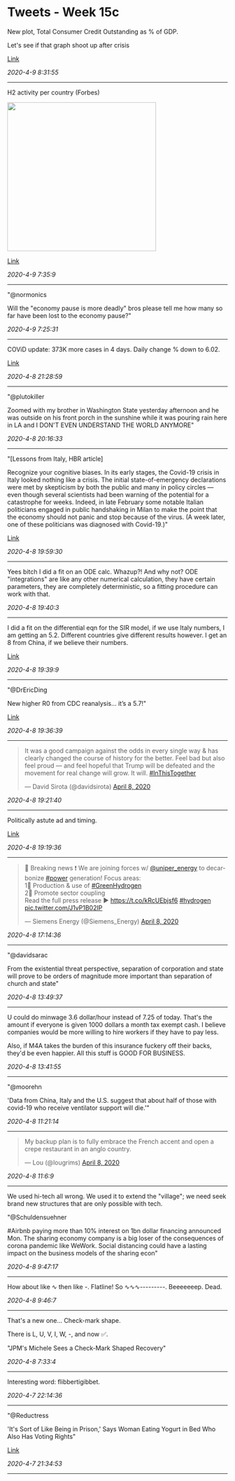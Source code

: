 # Tweets - Week 15c


New plot, Total Consumer Credit Outstanding as % of GDP. 

Let's see if that graph shoot up after crisis

[Link](https://muratk3n.github.io/thirdwave/en/2019/05/stats.html#debt)

*2020-4-9 8:31:55*

---

H2 activity per country (Forbes)

<img width="340" src="https://images.jifo.co/41203115_1585838234579.jpg"/>

[Link](https://www.forbes.com/sites/mitsubishiheavyindustries/2020/03/11/where-in-the-world-are-the-hydrogen-trailblazers-infographic/amp/?__twitter_impression=true)

*2020-4-9 7:35:9*

---

"@normonics

Will the "economy pause is more deadly" bros please tell me how many
so far have been lost to the economy pause?"

*2020-4-9 7:25:31*

---

COViD update: 373K more cases in 4 days. Daily change % down to 6.02.

[Link](https://muratk3n.github.io/thirdwave/en/2020/02/corona.html)

*2020-4-8 21:28:59*

---

"@plutokiller

Zoomed with my brother in Washington State yesterday afternoon and he
was outside on his front porch in the sunshine while it was pouring
rain here in LA and I DON'T EVEN UNDERSTAND THE WORLD ANYMORE"

*2020-4-8 20:16:33*

---


"[Lessons from Italy, HBR article] 

Recognize your cognitive biases. In its early stages, the Covid-19
crisis in Italy looked nothing like a crisis. The initial
state-of-emergency declarations were met by skepticism by both the
public and many in policy circles — even though several scientists had
been warning of the potential for a catastrophe for weeks. Indeed, in
late February some notable Italian politicians engaged in public
handshaking in Milan to make the point that the economy should not
panic and stop because of the virus. (A week later, one of these
politicians was diagnosed with Covid-19.)"

[Link](https://hbr.org/2020/03/lessons-from-italys-response-to-coronavirus)

*2020-4-8 19:59:30*

---

Yees bitch I did a fit on an ODE calc. Whazup?! And why not? ODE
"integrations" are like any other numerical calculation, they have
certain parameters, they are completely deterministic, so a fitting
procedure can work with that.

*2020-4-8 19:40:3*

---

I did a fit on the differential eqn for the SIR model, if we use Italy
numbers, I am getting an 5.2. Different countries give different
results however. I get an 8 from China, if we believe their numbers.

[Link](https://muratk3n.github.io/thirdwave/en/2020/02/corona_math.html)

*2020-4-8 19:39:9*

---

"@DrEricDing

New higher R0 from CDC reanalysis... it’s a 5.7!"

[Link](https://mobile.twitter.com/DrEricDing/status/1247872359312351232)

*2020-4-8 19:36:39*

---

<blockquote class="twitter-tweet"><p lang="en" dir="ltr">It was a good campaign against the odds in every single way &amp; has clearly changed the course of history for the better. Feel bad but also feel proud — and feel hopeful that Trump will be defeated and the movement for real change will grow. It will. <a href="https://twitter.com/hashtag/InThisTogether?src=hash&amp;ref_src=twsrc%5Etfw">#InThisTogether</a></p>&mdash; David Sirota (@davidsirota) <a href="https://twitter.com/davidsirota/status/1247911732669898757?ref_src=twsrc%5Etfw">April 8, 2020</a></blockquote> <script async src="https://platform.twitter.com/widgets.js" charset="utf-8"></script>

*2020-4-8 19:21:40*

---

Politically astute ad and timing. 

[Link](https://twitter.com/postXamerica/status/1245867699063803904)

*2020-4-8 19:19:36*

---

<blockquote class="twitter-tweet"><p lang="en" dir="ltr">📢 Breaking news ❗️ We are joining forces w/ <a href="https://twitter.com/uniper_energy?ref_src=twsrc%5Etfw">@uniper_energy</a> to decarbonize <a href="https://twitter.com/hashtag/power?src=hash&amp;ref_src=twsrc%5Etfw">#power</a> generation! Focus areas: <br>1⃣ Production &amp; use of <a href="https://twitter.com/hashtag/GreenHydrogen?src=hash&amp;ref_src=twsrc%5Etfw">#GreenHydrogen</a> <br>2⃣ Promote sector coupling<br>Read the full press release ▶️ <a href="https://t.co/kRcUEbjsf6">https://t.co/kRcUEbjsf6</a> <a href="https://twitter.com/hashtag/hydrogen?src=hash&amp;ref_src=twsrc%5Etfw">#hydrogen</a> <a href="https://t.co/J1vP1B02IP">pic.twitter.com/J1vP1B02IP</a></p>&mdash; Siemens Energy (@Siemens_Energy) <a href="https://twitter.com/Siemens_Energy/status/1247803595346432004?ref_src=twsrc%5Etfw">April 8, 2020</a></blockquote> <script async src="https://platform.twitter.com/widgets.js" charset="utf-8"></script>

*2020-4-8 17:14:36*

---

"@davidsarac

From the existential threat perspective, separation of corporation and
state will prove to be orders of magnitude more important than
separation of church and state"

*2020-4-8 13:49:37*

---

U could do minwage 3.6 dollar/hour instead of 7.25 of today. That's
the amount if everyone is given 1000 dollars a month tax exempt
cash. I believe companies would be more willing to hire workers if
they have to pay less.

Also, if M4A takes the burden of this insurance fuckery off their
backs, they'd be even happier. All this stuff is GOOD FOR BUSINESS.

*2020-4-8 13:41:55*

---

"@moorehn

'Data from China, Italy and the U.S. suggest that about half of those
with covid-19 who receive ventilator support will die.'"

*2020-4-8 11:21:14*

---

<blockquote class="twitter-tweet"><p lang="en" dir="ltr">My backup plan is to fully embrace the French accent and open a crepe restaurant in an anglo country.</p>&mdash; Lou (@lougrims) <a href="https://twitter.com/lougrims/status/1247785638922817539?ref_src=twsrc%5Etfw">April 8, 2020</a></blockquote> <script async src="https://platform.twitter.com/widgets.js" charset="utf-8"></script>

*2020-4-8 11:6:9*

---

We used hi-tech all wrong. We used it to extend the "village"; we need
seek brand new structures that are only possible with tech.

"@Schuldensuehner

\#Airbnb paying more than 10% interest on 1bn dollar financing
announced Mon. The sharing economy company is a big loser of the
consequences of corona pandemic like WeWork. Social distancing could
have a lasting impact on the business models of the sharing econ"

*2020-4-8 9:47:17*

---

How about like ∿ then like -. Flatline! So ∿∿∿---------. Beeeeeeep. Dead.

*2020-4-8 9:46:7*

---

That's a new one... Check-mark shape.

There is L, U, V, I, W, -, and now ✅.

"JPM's Michele Sees a Check-Mark Shaped Recovery"

*2020-4-8 7:33:4*

---

Interesting word: flibbertigibbet. 

*2020-4-7 22:14:36*

---

"@Reductress

'It's Sort of Like Being in Prison,' Says Woman Eating Yogurt in Bed
Who Also Has Voting Rights"

[Link](http://ow.ly/d3wi50z2wXN)

*2020-4-7 21:34:53*

---

